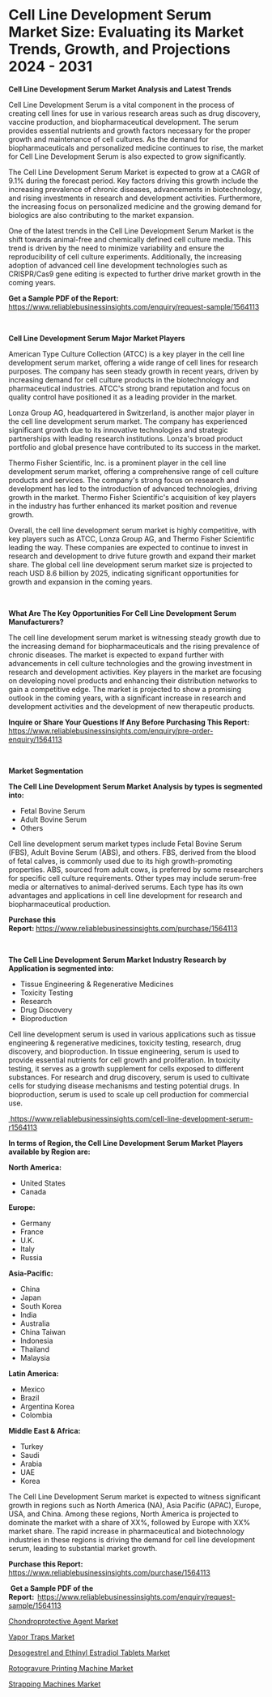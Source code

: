 <p><h1>Cell Line Development Serum Market Size: Evaluating its Market Trends, Growth, and Projections 2024 - 2031</h1></p><p><strong>Cell Line Development Serum Market Analysis and Latest Trends</strong></p>
<p><p>Cell Line Development Serum is a vital component in the process of creating cell lines for use in various research areas such as drug discovery, vaccine production, and biopharmaceutical development. The serum provides essential nutrients and growth factors necessary for the proper growth and maintenance of cell cultures. As the demand for biopharmaceuticals and personalized medicine continues to rise, the market for Cell Line Development Serum is also expected to grow significantly.</p><p>The Cell Line Development Serum Market is expected to grow at a CAGR of 9.1% during the forecast period. Key factors driving this growth include the increasing prevalence of chronic diseases, advancements in biotechnology, and rising investments in research and development activities. Furthermore, the increasing focus on personalized medicine and the growing demand for biologics are also contributing to the market expansion.</p><p>One of the latest trends in the Cell Line Development Serum Market is the shift towards animal-free and chemically defined cell culture media. This trend is driven by the need to minimize variability and ensure the reproducibility of cell culture experiments. Additionally, the increasing adoption of advanced cell line development technologies such as CRISPR/Cas9 gene editing is expected to further drive market growth in the coming years.</p></p>
<p><strong>Get a Sample PDF of the Report:&nbsp;</strong> <a href="https://www.reliablebusinessinsights.com/enquiry/request-sample/1564113">https://www.reliablebusinessinsights.com/enquiry/request-sample/1564113</a></p>
<p>&nbsp;</p>
<p><strong>Cell Line Development Serum Major Market Players</strong></p>
<p><p>American Type Culture Collection (ATCC) is a key player in the cell line development serum market, offering a wide range of cell lines for research purposes. The company has seen steady growth in recent years, driven by increasing demand for cell culture products in the biotechnology and pharmaceutical industries. ATCC's strong brand reputation and focus on quality control have positioned it as a leading provider in the market.</p><p>Lonza Group AG, headquartered in Switzerland, is another major player in the cell line development serum market. The company has experienced significant growth due to its innovative technologies and strategic partnerships with leading research institutions. Lonza's broad product portfolio and global presence have contributed to its success in the market.</p><p>Thermo Fisher Scientific, Inc. is a prominent player in the cell line development serum market, offering a comprehensive range of cell culture products and services. The company's strong focus on research and development has led to the introduction of advanced technologies, driving growth in the market. Thermo Fisher Scientific's acquisition of key players in the industry has further enhanced its market position and revenue growth.</p><p>Overall, the cell line development serum market is highly competitive, with key players such as ATCC, Lonza Group AG, and Thermo Fisher Scientific leading the way. These companies are expected to continue to invest in research and development to drive future growth and expand their market share. The global cell line development serum market size is projected to reach USD 8.6 billion by 2025, indicating significant opportunities for growth and expansion in the coming years.</p></p>
<p>&nbsp;</p>
<p><strong>What Are The Key Opportunities For Cell Line Development Serum Manufacturers?</strong></p>
<p><p>The cell line development serum market is witnessing steady growth due to the increasing demand for biopharmaceuticals and the rising prevalence of chronic diseases. The market is expected to expand further with advancements in cell culture technologies and the growing investment in research and development activities. Key players in the market are focusing on developing novel products and enhancing their distribution networks to gain a competitive edge. The market is projected to show a promising outlook in the coming years, with a significant increase in research and development activities and the development of new therapeutic products.</p></p>
<p><strong>Inquire or Share Your Questions If Any Before Purchasing This Report:</strong> <a href="https://www.reliablebusinessinsights.com/enquiry/pre-order-enquiry/1564113">https://www.reliablebusinessinsights.com/enquiry/pre-order-enquiry/1564113</a></p>
<p>&nbsp;</p>
<p><strong>Market Segmentation</strong></p>
<p><strong>The Cell Line Development Serum Market Analysis by types is segmented into:</strong></p>
<p><ul><li>Fetal Bovine Serum</li><li>Adult Bovine Serum</li><li>Others</li></ul></p>
<p><p>Cell line development serum market types include Fetal Bovine Serum (FBS), Adult Bovine Serum (ABS), and others. FBS, derived from the blood of fetal calves, is commonly used due to its high growth-promoting properties. ABS, sourced from adult cows, is preferred by some researchers for specific cell culture requirements. Other types may include serum-free media or alternatives to animal-derived serums. Each type has its own advantages and applications in cell line development for research and biopharmaceutical production.</p></p>
<p><strong>Purchase this Report:&nbsp;</strong><a href="https://www.reliablebusinessinsights.com/purchase/1564113">https://www.reliablebusinessinsights.com/purchase/1564113</a></p>
<p>&nbsp;</p>
<p><strong>The Cell Line Development Serum Market Industry Research by Application is segmented into:</strong></p>
<p><ul><li>Tissue Engineering & Regenerative Medicines</li><li>Toxicity Testing</li><li>Research</li><li>Drug Discovery</li><li>Bioproduction</li></ul></p>
<p><p>Cell line development serum is used in various applications such as tissue engineering & regenerative medicines, toxicity testing, research, drug discovery, and bioproduction. In tissue engineering, serum is used to provide essential nutrients for cell growth and proliferation. In toxicity testing, it serves as a growth supplement for cells exposed to different substances. For research and drug discovery, serum is used to cultivate cells for studying disease mechanisms and testing potential drugs. In bioproduction, serum is used to scale up cell production for commercial use.</p></p>
<p><a href="https://www.reliablebusinessinsights.com/cell-line-development-serum-r1564113">&nbsp;https://www.reliablebusinessinsights.com/cell-line-development-serum-r1564113</a></p>
<p><strong>In terms of Region, the Cell Line Development Serum Market Players available by Region are:</strong></p>
<p>
    <p> <strong> North America: </strong>
        <ul>
            <li>United States</li>
            <li>Canada</li>
        </ul>
        </p> 
    <p> <strong> Europe: </strong>
        <ul>
            <li>Germany</li>
            <li>France</li>
            <li>U.K.</li>
            <li>Italy</li>
            <li>Russia</li>
        </ul>
        </p> 
    <p> <strong> Asia-Pacific: </strong>
        <ul>
            <li>China</li>
            <li>Japan</li>
            <li>South Korea</li>
            <li>India</li>
            <li>Australia</li>
            <li>China Taiwan</li>
            <li>Indonesia</li>
            <li>Thailand</li>
            <li>Malaysia</li>
        </ul>
        </p> 
    <p> <strong> Latin America: </strong>
        <ul>
            <li>Mexico</li>
            <li>Brazil</li>
            <li>Argentina Korea</li>
            <li>Colombia</li>
        </ul>
        </p> 
    <p> <strong> Middle East & Africa: </strong>
        <ul>
            <li>Turkey</li>
            <li>Saudi</li>
            <li>Arabia</li>
            <li>UAE</li>
            <li>Korea</li>
        </ul>
    </p>
    </p>
<p><p>The Cell Line Development Serum market is expected to witness significant growth in regions such as North America (NA), Asia Pacific (APAC), Europe, USA, and China. Among these regions, North America is projected to dominate the market with a share of XX%, followed by Europe with XX% market share. The rapid increase in pharmaceutical and biotechnology industries in these regions is driving the demand for cell line development serum, leading to substantial market growth.</p></p>
<p><strong>Purchase this Report: </strong><a href="https://www.reliablebusinessinsights.com/purchase/1564113">https://www.reliablebusinessinsights.com/purchase/1564113</a></p>
<p>&nbsp;<strong>Get a Sample PDF of the Report:&nbsp;&nbsp;</strong><a href="https://www.reliablebusinessinsights.com/enquiry/request-sample/1564113">https://www.reliablebusinessinsights.com/enquiry/request-sample/1564113</a></p>
<p><strong></strong></p>
<p><p><a href="https://github.com/gcimaudf65/Market-Research-Report-List-2/blob/main/chondroprotective-agent-market.md">Chondroprotective Agent Market</a></p><p><a href="https://medium.com/@jarredmertz90/vapor-traps-market-investigation-industry-evolution-and-forecast-till-2031-c846eb6ebf97">Vapor Traps Market</a></p><p><a href="https://github.com/sardarp081/Market-Research-Report-List-2/blob/main/desogestrel-and-ethinyl-estradiol-tablets-market.md">Desogestrel and Ethinyl Estradiol Tablets Market</a></p><p><a href="https://medium.com/@amelia.martin5698/global-rotogravure-printing-machine-market-status-2024-2031-and-forecast-by-region-product-d67b5c306e63">Rotogravure Printing Machine Market</a></p><p><a href="https://medium.com/@stephen.russell7684/global-strapping-machines-market-sector-types-applications-market-player-strategies-regional-212e16bcd88d">Strapping Machines Market</a></p></p>